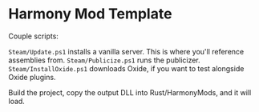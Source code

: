 # Harmony Mod Template

Couple scripts:

`Steam/Update.ps1` installs a vanilla server. This is where you'll reference assemblies from.
`Steam/Publicize.ps1` runs the publicizer.
`Steam/InstallOxide.ps1` downloads Oxide, if you want to test alongside Oxide plugins.

Build the project, copy the output DLL into Rust/HarmonyMods, and it will load.
